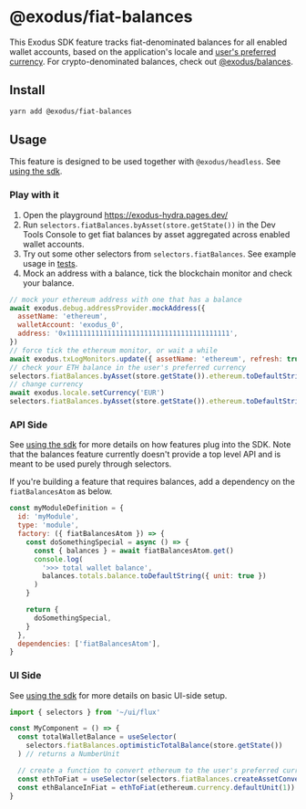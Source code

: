 # @exodus/fiat-balances

This Exodus SDK feature tracks fiat-denominated balances for all enabled wallet accounts, based on the application's locale and [user's preferred currency](../locale). For crypto-denominated balances, check out [@exodus/balances](../balances).

## Install

```sh
yarn add @exodus/fiat-balances
```

## Usage

This feature is designed to be used together with `@exodus/headless`. See [using the sdk](../../docs/docs-website/docs/development/using-the-sdk.md).

### Play with it

1. Open the playground https://exodus-hydra.pages.dev/
2. Run `selectors.fiatBalances.byAsset(store.getState())` in the Dev Tools Console to get fiat balances by asset aggregated across enabled wallet accounts.
3. Try out some other selectors from `selectors.fiatBalances`. See example usage in [tests](./redux/__tests__/selectors/).
4. Mock an address with a balance, tick the blockchain monitor and check your balance.

```js
// mock your ethereum address with one that has a balance
await exodus.debug.addressProvider.mockAddress({
  assetName: 'ethereum',
  walletAccount: 'exodus_0',
  address: '0x1111111111111111111111111111111111111111',
})
// force tick the ethereum monitor, or wait a while
await exodus.txLogMonitors.update({ assetName: 'ethereum', refresh: true })
// check your ETH balance in the user's preferred currency
selectors.fiatBalances.byAsset(store.getState()).ethereum.toDefaultString({ unit: true }) // 123.45 USD
// change currency
await exodus.locale.setCurrency('EUR')
selectors.fiatBalances.byAsset(store.getState()).ethereum.toDefaultString({ unit: true }) // 6.78 EUR
```

### API Side

See [using the sdk](../../docs/docs-website/docs/development/using-the-sdk.md#setup-the-api-side) for more details on how features plug into the SDK. Note that the balances feature currently doesn't provide a top level API and is meant to be used purely through selectors.

If you're building a feature that requires balances, add a dependency on the `fiatBalancesAtom` as below.

```js
const myModuleDefinition = {
  id: 'myModule',
  type: 'module',
  factory: ({ fiatBalancesAtom }) => {
    const doSomethingSpecial = async () => {
      const { balances } = await fiatBalancesAtom.get()
      console.log(
        '>>> total wallet balance',
        balances.totals.balance.toDefaultString({ unit: true })
      )
    }

    return {
      doSomethingSpecial,
    }
  },
  dependencies: ['fiatBalancesAtom'],
}
```

### UI Side

See [using the sdk](../../docs/docs-website/docs/development/using-the-sdk.md#events) for more details on basic UI-side setup.

```js
import { selectors } from '~/ui/flux'

const MyComponent = () => {
  const totalWalletBalance = useSelector(
    selectors.fiatBalances.optimisticTotalBalance(store.getState())
  ) // returns a NumberUnit

  // create a function to convert ethereum to the user's preferred currency
  const ethToFiat = useSelector(selectors.fiatBalances.createAssetConversion('ethereum'))
  const ethBalanceInFiat = ethToFiat(ethereum.currency.defaultUnit(1))
}
```
